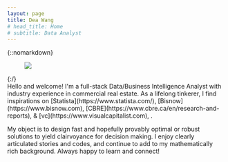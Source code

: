 ```yaml
---
layout: page
title: Dea Wang
# head_title: Home
# subtitle: Data Analyst
---
```


<div class="pretty-links">

{::nomarkdown} 
<figure class="site-profile">
    <img src="{{ site.baseurl }}/assets/img/profile.jpg">
</figure>
{:/}

<div class="lead lead-about">
Hello and welcome! I'm a full-stack Data/Business Intelligence Analyst with industry experience in commercial real estate. As a lifelong tinkerer, I find inspirations on [Statista](https://www.statista.com/), [Bisnow](https://www.bisnow.com), [CBRE](https://www.cbre.ca/en/research-and-reports), & [vc](https://www.visualcapitalist.com), .

My object is to design fast and hopefully provably optimal or robust solutions to yield clairvoyance for decision making. I enjoy clearly articulated stories and codes, and continue to add to my mathematically rich background. Always happy to learn and connect!
</div>


</div>
